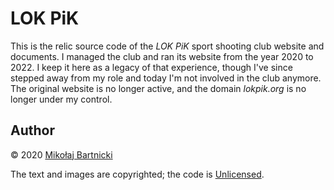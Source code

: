 # LOK PiK

This is the relic source code of the *LOK PiK* sport shooting club website and
documents. I managed the club and ran its website from the year 2020 to 2022. I
keep it here as a legacy of that experience, though I've since stepped away from
my role and today I'm not involved in the club anymore. The original website is
no longer active, and the domain *lokpik.org* is no longer under my control.

## Author

&copy; 2020 [Mikołaj Bartnicki](mailto:mikolaj@bartnicki.org)

The text and images are copyrighted; the code is [Unlicensed](LICENSE).
